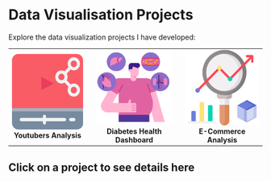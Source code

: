 <h1>Data Visualisation Projects</h1>
<p>Explore the data visualization projects I have developed:</p>

<table>
  <tr>
    <td align="center" onclick="showProject('youtubersAnalysis')">
      <img src="../asset/Youtubers_analysis.png" width="150" height="150" alt="Youtubers Analysis"/><br/>
      <b>Youtubers Analysis</b>
    </td>
    <td align="center" onclick="showProject('diabetesDashboard')">
      <img src="../asset/Diabetes_Analysis.png" width="150" height="150" alt="Diabetes Health Dashboard"/><br/>
      <b>Diabetes Health Dashboard</b>
    </td>
    <td align="center" onclick="showProject('eCommerceAnalysis')">
      <img src="../asset/E_Commerce_Analysis.png" width="150" height="150" alt="E-Commerce Analysis"/><br/>
      <b>E-Commerce Analysis</b>
    </td>
  </tr>
</table>

<!-- Container for displaying project content -->
<div id="project-details" class="project-details">
  <h2>Click on a project to see details here</h2>
</div>

<!-- JavaScript for dynamic content -->
<script>
function showProject(projectId) {
  let content = '';

  switch (projectId) {
    case 'youtubersAnalysis':
      content = `
        <h2>Youtubers Analysis</h2>
        <p>This project involves analyzing data on YouTubers' engagement, content types, and growth metrics. It provides insights into what makes a channel successful.</p>
        <p>Technologies used: Python, Pandas, Matplotlib, Seaborn.</p>
      `;
      break;
    case 'diabetesDashboard':
      content = `
        <h2>Diabetes Health Dashboard</h2>
        <p>An interactive dashboard designed to monitor and visualize key health metrics related to diabetes management.</p>
        <p>Technologies used: Tableau, data wrangling with Python.</p>
      `;
      break;
    case 'eCommerceAnalysis':
      content = `
        <h2>E-Commerce Analysis</h2>
        <p>Detailed analysis of e-commerce data to uncover trends, customer behaviors, and performance metrics.</p>
        <p>Technologies used: Python, SQL, data visualization libraries.</p>
      `;
      break;
    default:
      content = `<h2>Click on a project to see details here</h2>`;
  }

  document.getElementById('project-details').innerHTML = content;
}
</script>
